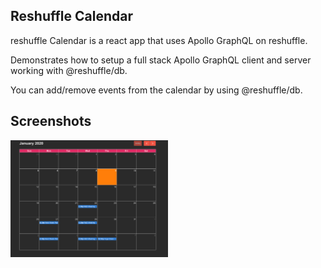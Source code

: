 ## Reshuffle Calendar

reshuffle Calendar is a react app that uses Apollo GraphQL on reshuffle.

Demonstrates how to setup a full stack Apollo GraphQL client and server working with @reshuffle/db.

You can add/remove events from the calendar by using @reshuffle/db.

## Screenshots

<img src="./app-screen.png" width="50%" height="50%">
